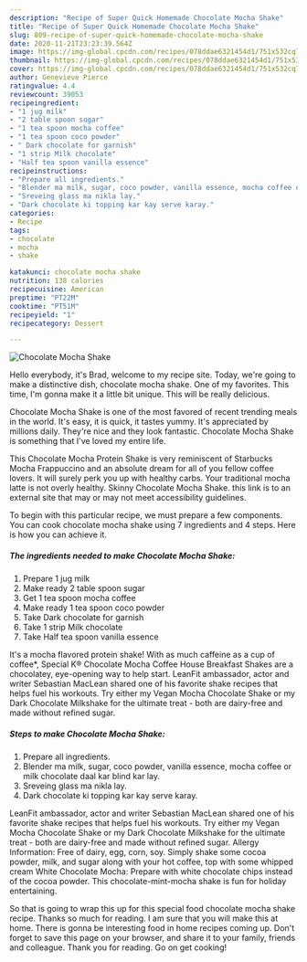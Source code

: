 ```yaml
---
description: "Recipe of Super Quick Homemade Chocolate Mocha Shake"
title: "Recipe of Super Quick Homemade Chocolate Mocha Shake"
slug: 809-recipe-of-super-quick-homemade-chocolate-mocha-shake
date: 2020-11-21T23:23:39.564Z
image: https://img-global.cpcdn.com/recipes/078ddae6321454d1/751x532cq70/chocolate-mocha-shake-recipe-main-photo.jpg
thumbnail: https://img-global.cpcdn.com/recipes/078ddae6321454d1/751x532cq70/chocolate-mocha-shake-recipe-main-photo.jpg
cover: https://img-global.cpcdn.com/recipes/078ddae6321454d1/751x532cq70/chocolate-mocha-shake-recipe-main-photo.jpg
author: Genevieve Pierce
ratingvalue: 4.4
reviewcount: 39053
recipeingredient:
- "1 jug milk"
- "2 table spoon sugar"
- "1 tea spoon mocha coffee"
- "1 tea spoon coco powder"
- " Dark chocolate for garnish"
- "1 strip Milk chocolate"
- "Half tea spoon vanilla essence"
recipeinstructions:
- "Prepare all ingredients."
- "Blender ma milk, sugar, coco powder, vanilla essence, mocha coffee or milk chocolate daal kar blind kar lay."
- "Sreveing glass ma nikla lay."
- "Dark chocolate ki topping kar kay serve karay."
categories:
- Recipe
tags:
- chocolate
- mocha
- shake

katakunci: chocolate mocha shake 
nutrition: 138 calories
recipecuisine: American
preptime: "PT22M"
cooktime: "PT51M"
recipeyield: "1"
recipecategory: Dessert

---
```



![Chocolate Mocha Shake](https://img-global.cpcdn.com/recipes/078ddae6321454d1/751x532cq70/chocolate-mocha-shake-recipe-main-photo.jpg)

Hello everybody, it's Brad, welcome to my recipe site. Today, we're going to make a distinctive dish, chocolate mocha shake. One of my favorites. This time, I'm gonna make it a little bit unique. This will be really delicious.

Chocolate Mocha Shake is one of the most favored of recent trending meals in the world. It's easy, it is quick, it tastes yummy. It's appreciated by millions daily. They're nice and they look fantastic. Chocolate Mocha Shake is something that I've loved my entire life.

This Chocolate Mocha Protein Shake is very reminiscent of Starbucks Mocha Frappuccino and an absolute dream for all of you fellow coffee lovers. It will surely perk you up with healthy carbs. Your traditional mocha latte is not overly healthy. Skinny Chocolate Mocha Shake. this link is to an external site that may or may not meet accessibility guidelines.


To begin with this particular recipe, we must prepare a few components. You can cook chocolate mocha shake using 7 ingredients and 4 steps. Here is how you can achieve it.

<!--inarticleads1-->

##### The ingredients needed to make Chocolate Mocha Shake:

1. Prepare 1 jug milk
1. Make ready 2 table spoon sugar
1. Get 1 tea spoon mocha coffee
1. Make ready 1 tea spoon coco powder
1. Take  Dark chocolate for garnish
1. Take 1 strip Milk chocolate
1. Take Half tea spoon vanilla essence


It&#39;s a mocha flavored protein shake! With as much caffeine as a cup of coffee*, Special K® Chocolate Mocha Coffee House Breakfast Shakes are a chocolatey, eye-opening way to help start. LeanFit ambassador, actor and writer Sebastian MacLean shared one of his favorite shake recipes that helps fuel his workouts. Try either my Vegan Mocha Chocolate Shake or my Dark Chocolate Milkshake for the ultimate treat - both are dairy-free and made without refined sugar. 

<!--inarticleads2-->

##### Steps to make Chocolate Mocha Shake:

1. Prepare all ingredients.
1. Blender ma milk, sugar, coco powder, vanilla essence, mocha coffee or milk chocolate daal kar blind kar lay.
1. Sreveing glass ma nikla lay.
1. Dark chocolate ki topping kar kay serve karay.


LeanFit ambassador, actor and writer Sebastian MacLean shared one of his favorite shake recipes that helps fuel his workouts. Try either my Vegan Mocha Chocolate Shake or my Dark Chocolate Milkshake for the ultimate treat - both are dairy-free and made without refined sugar. Allergy Information: Free of dairy, egg, corn, soy. Simply shake some cocoa powder, milk, and sugar along with your hot coffee, top with some whipped cream White Chocolate Mocha: Prepare with white chocolate chips instead of the cocoa powder. This chocolate-mint-mocha shake is fun for holiday entertaining. 

So that is going to wrap this up for this special food chocolate mocha shake recipe. Thanks so much for reading. I am sure that you will make this at home. There is gonna be interesting food in home recipes coming up. Don't forget to save this page on your browser, and share it to your family, friends and colleague. Thank you for reading. Go on get cooking!
